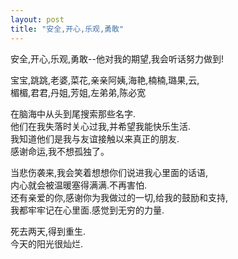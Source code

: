 ```yaml
---
layout: post
title: "安全,开心,乐观,勇敢"
---
```

安全,开心,乐观,勇敢--他对我的期望,我会听话努力做到!  

宝宝,跳跳,老婆,菜花,亲亲阿姨,海艳,楠楠,璐果,云,  
楣楣,君君,丹姐,芳姐,左弟弟,陈必宽  

在脑海中从头到尾搜索那些名字.  
他们在我失落时关心过我,并希望我能快乐生活.  
我知道他们是我与友谊接触以来真正的朋友.  
感谢命运,我不想孤独了。  

当悲伤袭来,我会笑着想想你们说进我心里面的话语,  
内心就会被温暖塞得满满.不再害怕.  
还有亲爱的你,感谢你为我做过的一切,给我的鼓励和支持,  
我都牢牢记在心里面.感觉到无穷的力量.  

死去两天,得到重生.  
今天的阳光很灿烂.  
							  
		
